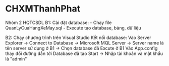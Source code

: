# CHXMThanhPhat
Nhóm 2 HQTCSDL
B1: Cài đặt database: - Chạy file QuanLyCuaHangXeMay.sql  - Execute tạo database, bảng, dữ liệu

B2: Chạy chương trình trên Visual Studio
Kết nối database:
Vào Server Explorer -> Connect to Database  -> Microsoft MQL Server -> Server name là tên server sử dụng ở B1 -> Chọn database đã Excute ở B1 
Vào App.config thay đổi đường dẫn tới Database đã tạo
Start -> Nhập tài khoản và mật khẩu là "admin"
